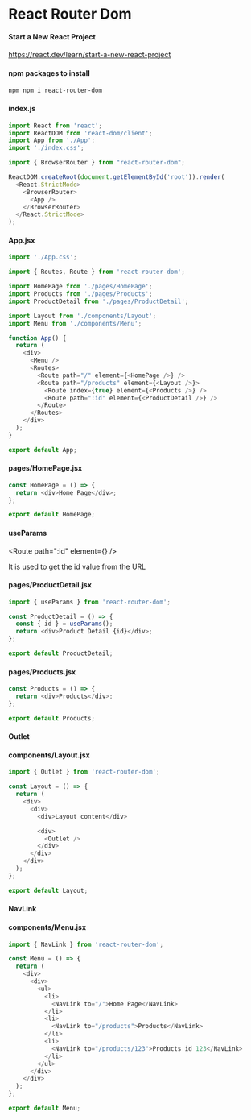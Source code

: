 # React Router Dom

#### Start a New React Project
https://react.dev/learn/start-a-new-react-project

#### npm packages to install
```sh
npm npm i react-router-dom
```

#### index.js
```javascript
import React from 'react';
import ReactDOM from 'react-dom/client';
import App from './App';
import './index.css';

import { BrowserRouter } from "react-router-dom";

ReactDOM.createRoot(document.getElementById('root')).render(
  <React.StrictMode>
    <BrowserRouter>
      <App />
    </BrowserRouter>
  </React.StrictMode>
);
```

#### App.jsx
```javascript
import './App.css';

import { Routes, Route } from 'react-router-dom';

import HomePage from './pages/HomePage';
import Products from './pages/Products';
import ProductDetail from './pages/ProductDetail';

import Layout from './components/Layout';
import Menu from './components/Menu';

function App() {
  return (
    <div>
      <Menu />
      <Routes>
        <Route path="/" element={<HomePage />} />
        <Route path="/products" element={<Layout />}>
          <Route index={true} element={<Products />} />
          <Route path=":id" element={<ProductDetail />} />
        </Route>
      </Routes>
    </div>
  );
}

export default App;
```


#### pages/HomePage.jsx
```javascript
const HomePage = () => {
  return <div>Home Page</div>;
};

export default HomePage;
```

#### useParams

<Route path=":id" element={<ProductDetail />} />

It is used to get the id value from the URL

#### pages/ProductDetail.jsx
```javascript
import { useParams } from 'react-router-dom';

const ProductDetail = () => {
  const { id } = useParams();
  return <div>Product Detail {id}</div>;
};

export default ProductDetail;
```

#### pages/Products.jsx
```javascript
const Products = () => {
  return <div>Products</div>;
};

export default Products;
```


#### Outlet
#### components/Layout.jsx
```javascript
import { Outlet } from 'react-router-dom';

const Layout = () => {
  return (
    <div>
      <div>
        <div>Layout content</div>

        <div>
          <Outlet />
        </div>
      </div>
    </div>
  );
};

export default Layout;
```

#### NavLink
#### components/Menu.jsx
```javascript
import { NavLink } from 'react-router-dom';

const Menu = () => {
  return (
    <div>
      <div>
        <ul>
          <li>
            <NavLink to="/">Home Page</NavLink>
          </li>
          <li>
            <NavLink to="/products">Products</NavLink>
          </li>
          <li>
            <NavLink to="/products/123">Products id 123</NavLink>
          </li>
        </ul>
      </div>
    </div>
  );
};

export default Menu;
```
